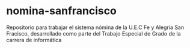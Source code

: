 # nomina-sanfrancisco
Repositorio para trabajar el sistema nómina de la U.E.C Fe y Alegría San Fracisco, desarrollado como parte del Trabajo Especial de Grado de la carrera de informática
